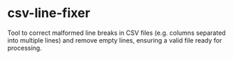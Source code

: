 # csv-line-fixer
Tool to correct malformed line breaks in CSV files (e.g. columns separated into multiple lines) and remove empty lines, ensuring a valid file ready for processing.
